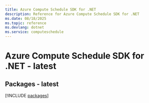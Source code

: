 ```yaml
---
title: Azure Compute Schedule SDK for .NET
description: Reference for Azure Compute Schedule SDK for .NET
ms.date: 08/18/2025
ms.topic: reference
ms.devlang: dotnet
ms.service: computeschedule
---
```

# Azure Compute Schedule SDK for .NET - latest
## Packages - latest
[!INCLUDE [packages](compute-schedule-index.md)]